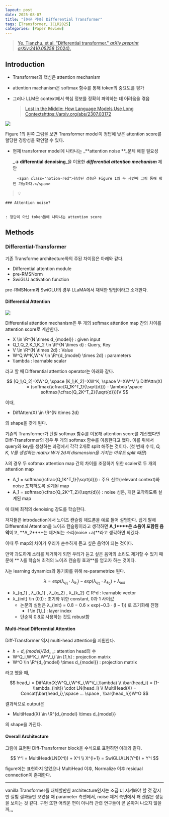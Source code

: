 ```yaml
---
layout: post
date: 2025-08-07
title: "[논문 리뷰] Differential Transformer"
tags: [Transformer, ICLR2025]
categories: [Paper Review]
---
```


> [Ye, Tianzhu, et al. "Differential transformer." ](https://arxiv.org/abs/2410.05258)[_arXiv preprint arXiv:2410.05258_](https://arxiv.org/abs/2410.05258)[ (2024).](https://arxiv.org/abs/2410.05258)



## Introduction

- Transformer의 핵심은 attention mechanism
- attention machanism은 softmax 함수를 통해 token의 중요도를 평가
- 그러나 LLM은 context에서 핵심 정보를 정확히 파악하는 데 어려움을 겪음

	> [Lost in the Middle: How Language Models Use Long Contextshttps://arxiv.org/abs/2307.03172](https://arxiv.org/abs/2307.03172)


![](https://prod-files-secure.s3.us-west-2.amazonaws.com/542b861c-36a8-4051-84e5-8804b6728dba/9083ea56-691a-4752-ae26-47f403431ac8/image.png?X-Amz-Algorithm=AWS4-HMAC-SHA256&X-Amz-Content-Sha256=UNSIGNED-PAYLOAD&X-Amz-Credential=ASIAZI2LB4663SRWEYM4%2F20251013%2Fus-west-2%2Fs3%2Faws4_request&X-Amz-Date=20251013T040050Z&X-Amz-Expires=3600&X-Amz-Security-Token=IQoJb3JpZ2luX2VjEJP%2F%2F%2F%2F%2F%2F%2F%2F%2F%2FwEaCXVzLXdlc3QtMiJGMEQCIDH4%2ByHI8MCl2fMq2B3Obunq6yQLgc1z2K5UKPpnjkQyAiBffB9YUD33gG3GpNi0o%2Bg4GKnO4FgcFZzbzHof%2BIcu%2FSr%2FAwg8EAAaDDYzNzQyMzE4MzgwNSIMGH6cy3zHsxL2k9IjKtwDinEXNmGru%2BRvMGmltd%2FdihYKmobMOrfc3mLoWS2reJ5h%2FNxtmYy0WZbyn6RM2VBYeNGyJYAkZ8gqZdX2E6r%2BZrlQ5FewDChGw%2FQs%2B2qAkD%2F9aCgkjN4f9nUFDtWShLqgaiHaHwTCkXRuVBaKwZvkpS%2B1XfenjKsLDTiyDM%2FMExBZQ4GhEY%2F4WS9ITJRlm7lJuVH3hY6Fp7EesiFCHBV%2BrN%2FiAYeOBMxxJ%2FvlMNExV27d5iETOzB7JNRPh4lEr5IPPeTcyl1Z%2FQ1oYFdQolRGEqS741ZXmhI32CLlaCWsnUrf2ZQBA0%2B6fbu9A5gd2BSVuJLDeK2pI%2Bfr2nXp5Ky3pjXsMGc8S0zQ5ntVaMu%2BXb81taBembJm1miJK8UTeCwhWYwkDimofvfZ3g5FAbRH9w3OAT35IbmmXgXjWFgdkE2xjmt9qy8PPSfOXqrbV%2FcQxw8Vd2qDcafKPwkR1BymeI0cwfirEAprF7Qclp8UjKqcjaYTGwUQ%2BRtEhHUOT3qs7%2BHMRKEKyRiqt8YCo1mcrJlWknm922SllR9%2F%2FAYBukvm5Yz9FlkyaMTdJcS5oI0Vn6jg6rCt1Q216Ms65m%2BUkeAL%2BM39Nex%2Bu3VUkwm4Rj1%2Ff4c1yRNfdmqrUrYwptSxxwY6pgEHYrkhEJU55MW5xT3%2BjdwnI9kfDNG%2F9SU0NIKH%2FVeimrWTBBaf3fUcw0K%2Fl88sPmT%2BTQI0uHID62J7LIpLpugMkqt2lHvt7T8%2FLVpUfYXA%2Fwa%2BrnCgEin3PD1swjuPqfK0yQt8DssWhVg9wZqOOrEWVfKb%2BKL2bAnfyLkDVtHLEq0mcbjfh21O1cpy6vv4RzvACk5xZYKx0CjG7AhDqSklJ5g8ZWye&X-Amz-Signature=e5c12abd506a02be11f2f9ace17d4e30ded0182d628b2be09f0938470758d6de&X-Amz-SignedHeaders=host&x-amz-checksum-mode=ENABLED&x-id=GetObject)


Figure 1의 왼쪽 그림을 보면 Transformer model이 정답에 낮은 attention score를 할당한 경향성을 확인할 수 있다.

- 현재 transformer model에 나타나는 _**attention noise **_문제 해결 필요성

	_**→ differential denoising**_을 이용한 _**differential attention mechanism**_ 제안


		<span class="notion-red">향상된 성능은 Figure 1의 두 세번째 그림 통해 확인 가능하다.</span>


> 💡 


	### Attention noise?


	: 정답이 아닌 token들에 나타나는 attention score



## Methods



### Differential-Transformer


기존 Transforme architecture와의 주된 차이점은 아래와 같다.

- Differential attention module
- pre-RMSNorm
- SwiGLU activation function

pre-RMSNorm과 SwiGLU의 경우 LLaMA에서 채택한 방법이라고 소개한다.



#### Differential Attention


![](https://prod-files-secure.s3.us-west-2.amazonaws.com/542b861c-36a8-4051-84e5-8804b6728dba/116d70b2-1963-4810-9167-f4c7d8a06e8f/image.png?X-Amz-Algorithm=AWS4-HMAC-SHA256&X-Amz-Content-Sha256=UNSIGNED-PAYLOAD&X-Amz-Credential=ASIAZI2LB4663SRWEYM4%2F20251013%2Fus-west-2%2Fs3%2Faws4_request&X-Amz-Date=20251013T040050Z&X-Amz-Expires=3600&X-Amz-Security-Token=IQoJb3JpZ2luX2VjEJP%2F%2F%2F%2F%2F%2F%2F%2F%2F%2FwEaCXVzLXdlc3QtMiJGMEQCIDH4%2ByHI8MCl2fMq2B3Obunq6yQLgc1z2K5UKPpnjkQyAiBffB9YUD33gG3GpNi0o%2Bg4GKnO4FgcFZzbzHof%2BIcu%2FSr%2FAwg8EAAaDDYzNzQyMzE4MzgwNSIMGH6cy3zHsxL2k9IjKtwDinEXNmGru%2BRvMGmltd%2FdihYKmobMOrfc3mLoWS2reJ5h%2FNxtmYy0WZbyn6RM2VBYeNGyJYAkZ8gqZdX2E6r%2BZrlQ5FewDChGw%2FQs%2B2qAkD%2F9aCgkjN4f9nUFDtWShLqgaiHaHwTCkXRuVBaKwZvkpS%2B1XfenjKsLDTiyDM%2FMExBZQ4GhEY%2F4WS9ITJRlm7lJuVH3hY6Fp7EesiFCHBV%2BrN%2FiAYeOBMxxJ%2FvlMNExV27d5iETOzB7JNRPh4lEr5IPPeTcyl1Z%2FQ1oYFdQolRGEqS741ZXmhI32CLlaCWsnUrf2ZQBA0%2B6fbu9A5gd2BSVuJLDeK2pI%2Bfr2nXp5Ky3pjXsMGc8S0zQ5ntVaMu%2BXb81taBembJm1miJK8UTeCwhWYwkDimofvfZ3g5FAbRH9w3OAT35IbmmXgXjWFgdkE2xjmt9qy8PPSfOXqrbV%2FcQxw8Vd2qDcafKPwkR1BymeI0cwfirEAprF7Qclp8UjKqcjaYTGwUQ%2BRtEhHUOT3qs7%2BHMRKEKyRiqt8YCo1mcrJlWknm922SllR9%2F%2FAYBukvm5Yz9FlkyaMTdJcS5oI0Vn6jg6rCt1Q216Ms65m%2BUkeAL%2BM39Nex%2Bu3VUkwm4Rj1%2Ff4c1yRNfdmqrUrYwptSxxwY6pgEHYrkhEJU55MW5xT3%2BjdwnI9kfDNG%2F9SU0NIKH%2FVeimrWTBBaf3fUcw0K%2Fl88sPmT%2BTQI0uHID62J7LIpLpugMkqt2lHvt7T8%2FLVpUfYXA%2Fwa%2BrnCgEin3PD1swjuPqfK0yQt8DssWhVg9wZqOOrEWVfKb%2BKL2bAnfyLkDVtHLEq0mcbjfh21O1cpy6vv4RzvACk5xZYKx0CjG7AhDqSklJ5g8ZWye&X-Amz-Signature=58da44cfa997edc731dde5c069b74929c73b3eac537ef82bf4f014500d82c71e&X-Amz-SignedHeaders=host&x-amz-checksum-mode=ENABLED&x-id=GetObject)


Differential attention mechanism은 두 개의 softmax attention map 간의 차이를 attention score로 계산한다.

- X \in \R^{N \times d\_{model}} : given input
- Q\_1,Q\_2,K\_1,K\_2 \in \R^{N \times d} : Query, Key
- V \in \R^{N \times 2d} : Value
- W^Q,W^K,W^V \in \R^{d\_{model} \times 2d} : parameters
- \lambda : learnable scalar

라고 할 때 Differential attention operator는 아래와 같다.


$$
[Q_1;Q_2]=XW^Q, \space [K_1;K_2]=XW^K, \space V=XW^V \\
DiffAttn(X) = (softmax(\cfrac{Q_1K^T_1}{\sqrt{d}}) - \lambda \space softmax(\cfrac{Q_2K^T_2}{\sqrt{d}}))V
$$


이때,

- DiffAtten(X) \in \R^{N \times 2d}

의 shape을 갖게 된다.


기존의 Transformer가 단일 softmax 함수를 이용해 attention score를 계산했다면 Diff-Transformer의 경우 두 개의 softmax 함수를 이용한다고 했다. 이를 위해서 query와 key를 생성하는 과정에서 각각 2개로 split 해주는 것이다. <span class="notion-red">(첫 번째 수식, </span><span class="notion-red">_Q, K, V를 생성하는 matrix W가 2d의 dismension을 가지는 이유도 split 때문_</span><span class="notion-red">)</span>


 λ의 경우 두 softmax attention map 간의 차이를 조정하기 위한 scaler로 두 개의 attention map

- A\_1 = softmax(\cfrac{Q\_1K^T\_1}{\sqrt{d}}) : 주요 신호(relevant context)와 noise 포착하도록 설계된 map
- A\_1 = softmax(\cfrac{Q\_2K^T\_2}{\sqrt{d}}) : noise 성분, 패턴 포착하도록 설계된 map 

에 대해 최적의 denoising 강도를 학습한다.


저자들은 introduction에서 노이즈 캔슬링 헤드폰을 예로 들어 설명한다. 쉽게 말해 Differential Attention을 노이즈 캔슬링이라고 생각하면 **A\_1****은 소음이 포함된 음악**이고, **A\_2****는 제거되는 소리(noise +a)**라고 생각하면 되겠다. 


이때 두 map의 차이가 우리가 순수하게 듣고 싶은 음악이 되는 것이다. 


만약 과도하게 소리를 제거하게 되면 우리가 듣고 싶은 음악의 소리도 제거할 수 있기 때문에 ** λ를 학습해 최적의 노이즈 캔슬링 효과**를 얻고자 하는 것이다.


λ는 learning dynamics와 동기화를 위해 re-parametrize 된다.


$$
\lambda = exp(\lambda_{q_1} \cdot \lambda_{k_1}) - exp(\lambda_{q_2} \cdot \lambda_{k_2}) + \lambda_{init}
$$

- λ\_{q\_1} , λ\_{k\_1} , λ\_{q\_2} , λ\_{k\_2} ∈ R^d : learnable vector
- λ\_{init} \in (0,1) : 초기화 위한 constant, 0과 1 사이값
	- 논문의 실험은 λ\_{init} = 0.8 − 0.6 × exp(−0.3 · (l − 1)) 로 초기화해 진행
		- l \in [1,L] : layer index
	- 단순히 0.8로 사용하는 것도 robust함


#### **Multi-Head Differential Attention**


Diff-Transformer 역시 multi-head attention을 지원한다.

- _h = d\_{model}/2d__ _: attention head의 수
- W^Q\_i,W^K\_i,W^V\_i,i \in [1,h] : projection matrix
- W^O \in \R^{d\_{model} \times d\_{model}} : projection matrix

라고 했을 때,


$$
head_i = DiffAttn(X;W^Q_i,W^K_i,W^V_i,\lambda) \\
\bar{head_i} = (1-\lambda_{init}) \cdot LN(head_i) \\
MultiHead(X) = Concat(\bar{head_i},\space ... \space , \bar{head_h})W^O
$$


결과적으로 output은

- MultiHead(X) \in \R^{d\_{model} \times d\_{model}}

의 shape을 가진다.



#### Overall Architecture


그림에 표현된 Diff-Transformer block을 수식으로 표현하면 아래와 같다.


$$
Y^l = MultiHead(LN(X^l)) + X^l \\
X^{l+1} = SwiGLU(LN(Y^l)) + Y^l
$$


figure에는 표현하지 않았으나 MultiHead 이후, Normalize 이후 residual connection이 존재한다.


---


vanilla Transformer를 대체할만한 architecture인지는 조금 더 지켜봐야 할 것 같지만 실험 결과들만 보았을 때 parameter 측면에서, noise 제거 측면에서 꽤 괜찮은 성능을 보이는 것 같다. 구현 또한 어려운 편이 아니라 관련 연구들이 곧 쏟아져 나오지 않을까,,,

